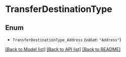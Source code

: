 # TransferDestinationType

## Enum


* `TransferDestinationType_Address` (value: `"Address"`)


[[Back to Model list]](../README.md#documentation-for-models) [[Back to API list]](../README.md#documentation-for-api-endpoints) [[Back to README]](../README.md)


